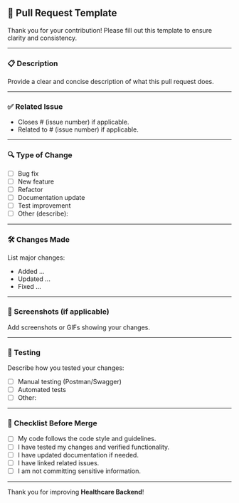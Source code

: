 ## 🚀 Pull Request Template

Thank you for your contribution! Please fill out this template to ensure clarity and consistency.

---

### 📋 Description

Provide a clear and concise description of what this pull request does.

---

### ✅ Related Issue

* Closes # (issue number) if applicable.
* Related to # (issue number) if applicable.

---

### 🔍 Type of Change

* [ ] Bug fix
* [ ] New feature
* [ ] Refactor
* [ ] Documentation update
* [ ] Test improvement
* [ ] Other (describe):

---

### 🛠️ Changes Made

List major changes:

* Added ...
* Updated ...
* Fixed ...

---

### 📸 Screenshots (if applicable)

Add screenshots or GIFs showing your changes.

---

### 🧪 Testing

Describe how you tested your changes:

* [ ] Manual testing (Postman/Swagger)
* [ ] Automated tests
* [ ] Other:

---

### 🚦 Checklist Before Merge

* [ ] My code follows the code style and guidelines.
* [ ] I have tested my changes and verified functionality.
* [ ] I have updated documentation if needed.
* [ ] I have linked related issues.
* [ ] I am not committing sensitive information.

---

Thank you for improving **Healthcare Backend**!
